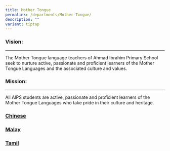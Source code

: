 ```yaml
---
title: Mother Tongue
permalink: /departments/Mother-Tongue/
description: ""
variant: tiptap
---
```

<h3>Vision:</h3>
<hr>
<p>The Mother Tongue language teachers of Ahmad Ibrahim Primary School seek
to nurture active, passionate and proficient learners of the Mother Tongue
Languages and the associated culture and values.</p>
<h3>Mission:</h3>
<hr>
<p>All AIPS students are active, passionate and proficient learners of the
Mother Tongue Languages who take pride in their culture and heritage.</p>
<h3><a href="/chinese/subpage19" rel="noopener noreferrer nofollow" target="_blank">Chinese</a></h3>
<h3><a href="/malay/" rel="noopener noreferrer nofollow" target="_blank">Malay</a></h3>
<h3><a href="/tamil/subpage2/" rel="noopener noreferrer nofollow" target="_blank">Tamil</a></h3>
<p></p>